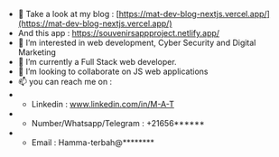 - 👋 Take a look at my blog : [https://mat-dev-blog-nextjs.vercel.app/](https://mat-dev-blog-nextjs.vercel.app/) 
- And this app : https://souvenirsappproject.netlify.app/
- 👀 I’m interested in web development, Cyber Security and Digital Marketing 
- 🌱 I’m currently a Full Stack web developer.
- 💞️ I’m looking to collaborate on JS web applications
- 📫 you can reach me on : 
- + Linkedin : www.linkedin.com/in/M-A-T
- + Number/Whatsapp/Telegram : +21656******
- + Email : Hamma-terbah@********

<!---
MarinosTBH/MarinosTBH is a ✨ special ✨ repository because its `README.md` (this file) appears on your GitHub profile.
You can click the Preview link to take a look at your changes.
--->
